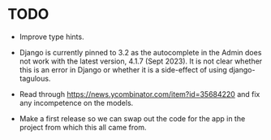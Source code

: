 # TODO

* Improve type hints.

* Django is currently pinned to 3.2 as the autocomplete in the Admin does not 
  work with the latest version, 4.1.7 (Sept 2023). It is not clear whether this
  is an error in Django or whether it is a side-effect of using django-tagulous.

* Read through https://news.ycombinator.com/item?id=35684220 and fix any incompetence
  on the models.

* Make a first release so we can swap out the code for the app in the project 
  from which this all came from.
